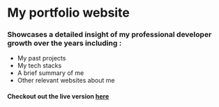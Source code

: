 # My portfolio website

### Showcases a detailed insight of my professional developer growth over the years including :

- My past projects
- My tech stacks
- A brief summary of me
- Other relevant websites about me

#### Checkout out the live version [here](https://kirtanjprajapati.netlify.app/)
